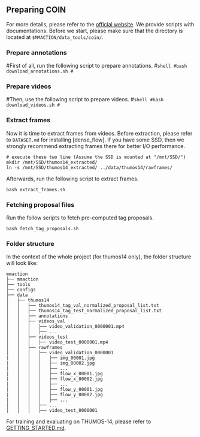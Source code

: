 ## Preparing COIN

For more details, please refer to the [official website](https://coin-dataset.github.io/). We provide scripts with documentations. Before we start, please make sure that the directory is located at `$MMACTION/data_tools/coin/`.

### Prepare annotations
#First of all, run the following script to prepare annotations.
#```shell
#bash download_annotations.sh
#```

### Prepare videos
#Then, use the following script to prepare videos. 
#```shell
#bash download_videos.sh
#```

### Extract frames
Now it is time to extract frames from videos. 
Before extraction, please refer to `DATASET.md` for installing [dense_flow].
If you have some SSD, then we strongly recommend extracting frames there for better I/O performance. 
```shell
# execute these two line (Assume the SSD is mounted at "/mnt/SSD/")
mkdir /mnt/SSD/thumos14_extracted/
ln -s /mnt/SSD/thumos14_extracted/ ../data/thumos14/rawframes/
```
Afterwards, run the following script to extract frames.
```shell
bash extract_frames.sh
```

### Fetching proposal files
Run the follow scripts to fetch pre-computed tag proposals.
```shell
bash fetch_tag_proposals.sh
```

### Folder structure
In the context of the whole project (for thumos14 only), the folder structure will look like: 

```
mmaction
├── mmaction
├── tools
├── configs
├── data
│   ├── thumos14
│   │   ├── thumos14_tag_val_normalized_proposal_list.txt
│   │   ├── thumos14_tag_test_normalized_proposal_list.txt
│   │   ├── annotations
│   │   ├── videos_val
│   │   │   ├── video_validation_0000001.mp4
│   │   │   ├── ...
│   │   ├── videos_test
│   │   │   ├── video_test_0000001.mp4
│   │   ├── rawframes
│   │   │   ├── video_validation_0000001
|   │   │   │   ├── img_00001.jpg
|   │   │   │   ├── img_00002.jpg
|   │   │   │   ├── ...
|   │   │   │   ├── flow_x_00001.jpg
|   │   │   │   ├── flow_x_00002.jpg
|   │   │   │   ├── ...
|   │   │   │   ├── flow_y_00001.jpg
|   │   │   │   ├── flow_y_00002.jpg
|   │   │   │   ├── ...
│   │   │   ├── ...
│   │   │   ├── video_test_0000001
```

For training and evaluating on THUMOS-14, please refer to [GETTING_STARTED.md](https://github.com/open-mmlab/mmaction/blob/master/GETTING_STARTED.md).
